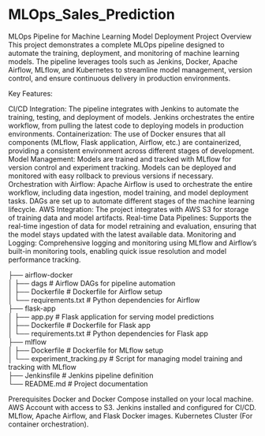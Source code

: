 # MLOps_Sales_Prediction

MLOps Pipeline for Machine Learning Model Deployment
Project Overview
This project demonstrates a complete MLOps pipeline designed to automate the training, deployment, and monitoring of machine learning models. The pipeline leverages tools such as Jenkins, Docker, Apache Airflow, MLflow, and Kubernetes to streamline model management, version control, and ensure continuous delivery in production environments.

Key Features:

CI/CD Integration: The pipeline integrates with Jenkins to automate the training, testing, and deployment of models. Jenkins orchestrates the entire workflow, from pulling the latest code to deploying models in production environments.
Containerization: The use of Docker ensures that all components (MLflow, Flask application, Airflow, etc.) are containerized, providing a consistent environment across different stages of development.
Model Management: Models are trained and tracked with MLflow for version control and experiment tracking. Models can be deployed and monitored with easy rollback to previous versions if necessary.
Orchestration with Airflow: Apache Airflow is used to orchestrate the entire workflow, including data ingestion, model training, and model deployment tasks. DAGs are set up to automate different stages of the machine learning lifecycle.
AWS Integration: The project integrates with AWS S3 for storage of training data and model artifacts. 
Real-time Data Pipelines: Supports the real-time ingestion of data for model retraining and evaluation, ensuring that the model stays updated with the latest available data.
Monitoring and Logging: Comprehensive logging and monitoring using MLflow and Airflow’s built-in monitoring tools, enabling quick issue resolution and model performance tracking.


├── airflow-docker     
│   ├── dags                                               # Airflow DAGs for pipeline automation     
│   ├── Dockerfile                 # Dockerfile for Airflow setup     
│   └── requirements.txt           # Python dependencies for Airflow      
├── flask-app      
│   ├── app.py                     # Flask application for serving model predictions     
│   ├── Dockerfile                 # Dockerfile for Flask app     
│   └── requirements.txt           # Python dependencies for Flask app     
├── mlflow       
│   ├── Dockerfile                 # Dockerfile for MLflow setup      
│   └── experiment_tracking.py     # Script for managing model training and tracking with MLflow      
├── Jenkinsfile                    # Jenkins pipeline definition      
└── README.md                      # Project documentation     


Prerequisites
Docker and Docker Compose installed on your local machine.
AWS Account with access to S3.
Jenkins installed and configured for CI/CD.
MLflow, Apache Airflow, and Flask Docker images.
Kubernetes Cluster (For container orchestration).
